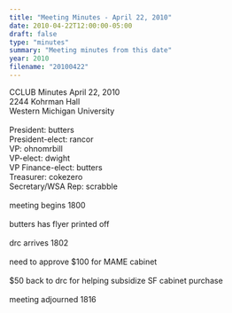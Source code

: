 ```yaml
---
title: "Meeting Minutes - April 22, 2010"
date: 2010-04-22T12:00:00-05:00
draft: false
type: "minutes"
summary: "Meeting minutes from this date"
year: 2010
filename: "20100422"
---
```


CCLUB Minutes April 22, 2010<br />
2244 Kohrman Hall<br />
Western Michigan University<br />
<br />
President: butters<br />
President-elect: rancor<br />
VP: ohnomrbill<br />
VP-elect: dwight<br />
VP Finance-elect: butters<br />
Treasurer: cokezero<br />
Secretary/WSA Rep: scrabble<br />
<br />
meeting begins 1800<br />
<br />
butters has flyer printed off<br />
<br />
drc arrives 1802<br />
<br />
need to approve $100 for MAME cabinet<br />
<br />
$50 back to drc for helping subsidize SF cabinet purchase<br />
<br />
meeting adjourned 1816
